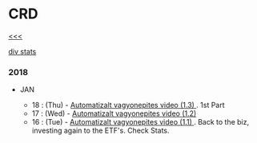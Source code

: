 
CRD
======

[<<<](https://github.com/ttltrk/0con/blob/master/README.MD)

[div stats](https://github.com/ttltrk/ELSE/blob/master/CRD/DIV/DIVS.MD)

### 2018

  * JAN
  
    * 18 : (Thu) - [Automatizalt vagyonepites video (1.3) ](http://osztalekportfolio.com/kurzus/automatizalt_vagyonepites/p/az_elso_lepesek). 1st Part
    * 17 : (Wed) - [Automatizalt vagyonepites video (1.2) ](http://osztalekportfolio.com/kurzus/automatizalt_vagyonepites/p/az_elso_lepesek)
    * 16 : (Tue) - [Automatizalt vagyonepites video (1.1) ](http://osztalekportfolio.com/kurzus/automatizalt_vagyonepites/p/az_elso_lepesek). Back to the biz, investing again to the ETF's. Check Stats.
    

